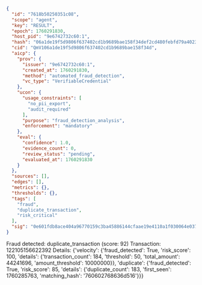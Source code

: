 ```json
{
  "id": "7618b50250351c08",
  "scope": "agent",
  "key": "RESULT",
  "epoch": 1760291830,
  "host_pid": "9e6742732c60:1",
  "hash": "06a1de19f5d9806f637402cd1b9689bae158f34def2cd480febfd79a4023a35c",
  "cid": "QmV106a1de19f5d9806f637402cd1b9689bae158f34d",
  "aicp": {
    "prov": {
      "issuer": "9e6742732c60:1",
      "created_at": 1760291830,
      "method": "automated_fraud_detection",
      "vc_type": "VerifiableCredential"
    },
    "ucon": {
      "usage_constraints": [
        "no_pii_export",
        "audit_required"
      ],
      "purpose": "fraud_detection_analysis",
      "enforcement": "mandatory"
    },
    "eval": {
      "confidence": 1.0,
      "evidence_count": 0,
      "review_status": "pending",
      "evaluated_at": 1760291830
    }
  },
  "sources": [],
  "edges": [],
  "metrics": {},
  "thresholds": {},
  "tags": [
    "fraud",
    "duplicate_transaction",
    "risk_critical"
  ],
  "sig": "0e601fdb8ace404a96770159c3ba45886144cfaae19e4110a1f030064e037b57"
}
```

Fraud detected: duplicate_transaction (score: 92)
Transaction: 122105156622392
Details: {'velocity': {'fraud_detected': True, 'risk_score': 100, 'details': {'transaction_count': 184, 'threshold': 50, 'total_amount': 44241696, 'amount_threshold': 10000000}}, 'duplicate': {'fraud_detected': True, 'risk_score': 85, 'details': {'duplicate_count': 183, 'first_seen': 1760285763, 'matching_hash': '760602768636d516'}}}